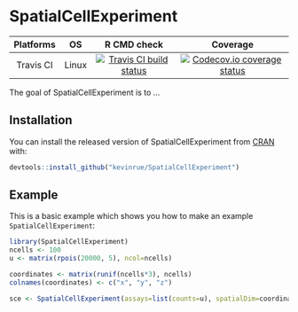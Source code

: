 
# SpatialCellExperiment

<!-- badges: start -->
| Platforms |  OS  | R CMD check | Coverage | 
|:----------------:|:----------------:|:----------------:|:----------------:|
| Travis CI | Linux | [![Travis CI build status](https://travis-ci.org/kevinrue/SpatialCellExperiment.svg?branch=master)](https://travis-ci.org/kevinrue/SpatialCellExperiment) | [![Codecov.io coverage status](https://codecov.io/github/kevinrue/SpatialCellExperiment/coverage.svg?branch=master)](https://codecov.io/github/kevinrue/SpatialCellExperiment) |
<!-- badges: end -->

The goal of SpatialCellExperiment is to ...

## Installation

You can install the released version of SpatialCellExperiment from [CRAN](https://CRAN.R-project.org) with:

``` r
devtools::install_github("kevinrue/SpatialCellExperiment")
```

## Example

This is a basic example which shows you how to make an example `SpatialCellExperiment`:

``` r
library(SpatialCellExperiment)
ncells <- 100
u <- matrix(rpois(20000, 5), ncol=ncells)

coordinates <- matrix(runif(ncells*3), ncells)
colnames(coordinates) <- c("x", "y", "z")

sce <- SpatialCellExperiment(assays=list(counts=u), spatialDim=coordinates)
```

